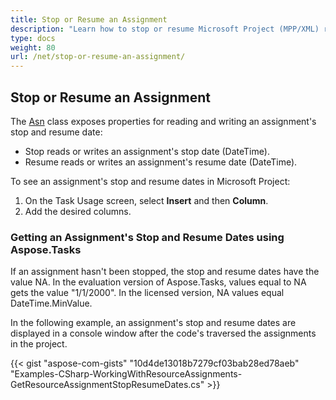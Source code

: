 ```yaml
---
title: Stop or Resume an Assignment
description: "Learn how to stop or resume Microsoft Project (MPP/XML) resource assignments using Aspose.Tasks for .NET."
type: docs
weight: 80
url: /net/stop-or-resume-an-assignment/
---
```


## **Stop or Resume an Assignment**
The [Asn](https://reference.aspose.com/tasks/net/aspose.tasks/asn) class exposes properties for reading and writing an assignment's stop and resume date:

- Stop reads or writes an assignment's stop date (DateTime).
- Resume reads or writes an assignment's resume date (DateTime).

To see an assignment's stop and resume dates in Microsoft Project:

1. On the Task Usage screen, select **Insert** and then **Column**.
2. Add the desired columns.

### **Getting an Assignment's Stop and Resume Dates using Aspose.Tasks**
If an assignment hasn't been stopped, the stop and resume dates have the value NA. In the evaluation version of Aspose.Tasks, values equal to NA gets the value "1/1/2000". In the licensed version, NA values equal DateTime.MinValue.

In the following example, an assignment's stop and resume dates are displayed in a console window after the code's traversed the assignments in the project.

{{< gist "aspose-com-gists" "10d4de13018b7279cf03bab28ed78aeb" "Examples-CSharp-WorkingWithResourceAssignments-GetResourceAssignmentStopResumeDates.cs" >}}
